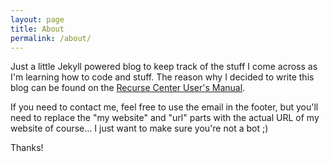 ```yaml
---
layout: page
title: About
permalink: /about/
---
```


Just a little Jekyll powered blog to keep track of the stuff I come across as I'm learning how to code and stuff. The reason why I decided to write this blog can be found on the [Recurse Center User's Manual][1].

If you need to contact me, feel free to use the email in the footer, but you'll need to replace the "my website" and "url" parts with the actual URL of my website of course… I just want to make sure you're not a bot ;)

Thanks!

[1]:https://www.recurse.com/manual#sec-principles
